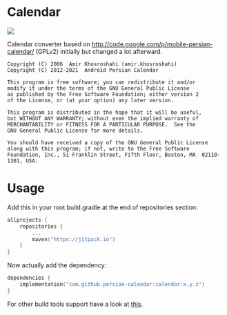 # Calendar
[![](https://jitpack.io/v/persian-calendar/calendar.svg)](https://jitpack.io/#persian-calendar/calendar)

Calendar converter based on http://code.google.com/p/mobile-persian-calendar/ (GPLv2) initially but changed a lot afterward.

  ```
  Copyright (C) 2006  Amir Khosroshahi (amir.khosroshahi)
  Copyright (C) 2012-2021  Android Persian Calendar

  This program is free software; you can redistribute it and/or
  modify it under the terms of the GNU General Public License
  as published by the Free Software Foundation; either version 2
  of the License, or (at your option) any later version.

  This program is distributed in the hope that it will be useful,
  but WITHOUT ANY WARRANTY; without even the implied warranty of
  MERCHANTABILITY or FITNESS FOR A PARTICULAR PURPOSE.  See the
  GNU General Public License for more details.

  You should have received a copy of the GNU General Public License
  along with this program; if not, write to the Free Software
  Foundation, Inc., 51 Franklin Street, Fifth Floor, Boston, MA  02110-1301, USA.
  ```

# Usage

Add this in your root build.gradle at the end of repositories section:
```kotlin
allprojects {
    repositories {
        ...
        maven("https://jitpack.io")
    }
}
```

Now actually add the dependency:
```kotlin
dependencies {
    implementation("com.github.persian-calendar:calendar:x.y.z")
}
```
 
For other build tools support have a look at [this](https://jitpack.io/#persian-calendar/calendar).

